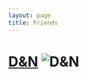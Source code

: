 ```yaml
---
layout: page
title: Friends
---
```


[D&N](http://dd.bingyan.net) ![D&N](http://dd.bingyan.net/content/images/2016/04/abcover.jpg)
===============